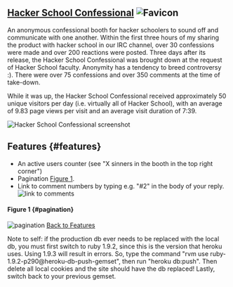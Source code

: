 ## [Hacker School Confessional](http://i.imgur.com/yVqvE.gif) ![Favicon](http://i.imgur.com/1oKgf.png "favicon")

An anonymous confessional booth for hacker schoolers to sound off and communicate with one another. Within the first three hours of my sharing the product with hacker school in our IRC channel, over 30 confessions were made and over 200 reactions were posted. Three days after its release, the Hacker School Confessional was brought down at the request of Hacker School faculty. Anonymity has a tendency to breed controversy :). There were over 75 confessions and over 350 comments at the time of take-down.

While it was up, the Hacker School Confessional received approximately 50 unique visitors per day (i.e. virtually all of Hacker School), with an average of 9.83 page views per visit and an average visit duration of 7:39.

![Hacker School Confessional screenshot](http://i.imgur.com/e6OBE.gif "gone forever")

## Features {#features}
* An active users counter (see "X sinners in the booth in the top right corner")
* Pagination [Figure 1](#pagination).
* Link to comment numbers by typing e.g. "#2" in the body of your reply. ![link to comments](http://i.imgur.com/sceMm.png "so fancy.")

#### Figure 1 {#pagination}
![pagination](http://i.imgur.com/Pzi0z.png "7 pages wow!")
[Back to Features](#features)

Note to self: if the production db ever needs to be replaced with the local db, you must first switch to ruby 1.9.2, since this is the version that heroku uses. Using 1.9.3 will result in errors. So, type the command "rvm use ruby-1.9.2-p290@heroku-db-push-gemset", then run "heroku db:push". Then delete all local cookies and the site should have the db replaced! Lastly, switch back to your previous gemset.